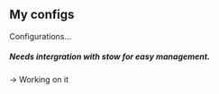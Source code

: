 ## My configs
Configurations...
##### Needs intergration with stow for easy management.
-> Working on it
